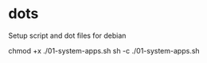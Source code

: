 # dots

Setup script and dot files for debian

chmod +x ./01-system-apps.sh
sh -c ./01-system-apps.sh
